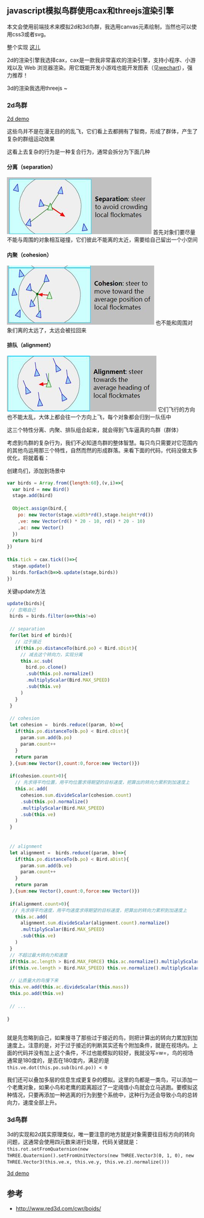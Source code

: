 ## javascript模拟鸟群使用cax和threejs渲染引擎

本文会使用前端技术来模拟2d和3d鸟群，我选用canvas元素绘制，当然也可以使用css3或者svg。

整个实现 [这儿](https://dwqdaiwenqi.github.io/flocking-tutorial/site)

2d的渲染引擎我选择cax，cax是一款我非常喜欢的渲染引擎，支持小程序、小游戏以及 Web 浏览器渲染。用它既能开发小游戏也能开发图表（见[wechart](https://github.com/dntzhang/wechart)），强力推荐！

3d的渲染我选用threejs ~

### 2d鸟群  
[2d demo](https://dwqdaiwenqi.github.io/flocking-tutorial/site#/2d)

这些鸟并不是在漫无目的的乱飞，它们看上去都拥有了智商，形成了群体，产生了复杂的群组运动效果

这看上去复杂的行为是一种复合行为，通常会拆分为下面几种

#### 分离（separation）
<img src="./separation.jpg" style="margin:0 auto;">
首先对象们要尽量不能与周围的对象相互碰撞，它们彼此不能离的太近，需要给自己留出一个小空间


#### 内聚（cohesion）
<img src="./cohesion.jpg" style="margin:0 auto;">
也不能和周围对象们离的太远了，太远会被拉回来

#### 排队（alignment）
<img src="./alignment.jpg" style="margin:0 auto;">
它们飞行的方向也不能太乱，大体上都会往一个方向上飞，每个对象都会归到一队伍中

这三个特性分离、内聚、排队组合起来，就会得到飞车逼真的鸟群（群体）

考虑到鸟群的复杂行为，我们不必知道鸟群的整体智慧。每只鸟只需要对它范围内的其他鸟运用那三个特性，自然而然的形成群落。来看下面的代码，代码没做太多优化，将就着看：

创建鸟们，添加到场景中
```js
var birds = Array.from({length:60},(v,i)=>{
  var bird = new Bird()
  stage.add(bird)

  Object.assign(bird,{
    po: new Vector(stage.width*rd(),stage.height*rd())
    ,ve: new Vector(rd() * 20 - 10, rd() * 20 - 10)
    ,ac: new Vector()
  }) 
  return bird
})

this.tick = cax.tick(()=>{
  stage.update()
  birds.forEach(b=>b.update(stage,birds))
})
```
关键update方法
```js
update(birds){
 // 忽略自己
 birds = birds.filter(o=>this!=o)
 
 // separation
 for(let bird of birds){
   // 过于接近
   if(this.po.distanceTo(bird.po) < Bird.sDist){
     // 减去这个转向力，实现分离
     this.ac.sub(
       bird.po.clone()
       .sub(this.po).normalize()
       .multiplyScalar(Bird.MAX_SPEED)
       .sub(this.ve)
     )
   } 
 }

 // cohesion
 let cohesion =  birds.reduce((param, b)=>{
   if(this.po.distanceTo(b.po) < Bird.cDist){
     param.sum.add(b.po)
     param.count++
   }
   return param
 },{sum:new Vector(),count:0,force:new Vector()})

 if(cohesion.count>0){
   // 先求得平均位置，用平均位置求得期望的目标速度，把算出的转向力累积到加速度上
   this.ac.add(
     cohesion.sum.divideScalar(cohesion.count)
     .sub(this.po).normalize()
     .multiplyScalar(Bird.MAX_SPEED)
     .sub(this.ve)
   )
 }


 // alignment
 let alignment =  birds.reduce((param, b)=>{
   if(this.po.distanceTo(b.po) < Bird.aDist){
     param.sum.add(b.ve)
     param.count++
   }
   return param
 },{sum:new Vector(),count:0,force:new Vector()})

 if(alignment.count>0){
  // 先求得平均速度，用平均速度求得期望的目标速度，把算出的转向力累积到加速度上
   this.ac.add(
     alignment.sum.divideScalar(alignment.count).normalize()
     .multiplyScalar(Bird.MAX_SPEED)
     .sub(this.ve) 
   )
 }
 // 不超过最大转向力和速度
 if(this.ac.length > Bird.MAX_FORCE) this.ac.normalize().multiplyScalar(Bird.MAX_FORCE)
 if(this.ve.length > Bird.MAX_SPEED) this.ve.normalize().multiplyScalar(Bird.MAX_SPEED)
 
 // 让质量大的鸟慢下来
 this.ve.add(this.ac.divideScalar(this.mass))
 this.po.add(this.ve) 
 
 // ...
  
}
 
```
就是先忽略到自己，如果搜寻了那些过于接近的鸟，则把计算出的转向力累加到加速度上。注意的是，对于过于接近的判断其实还有个附加条件，就是在视场内。上面的代码并没有加上这个条件，不过也能模拟的较好，我就没写=w=，鸟的视场通常是180度的，是否在180度内，满足的是 ` this.ve.dot(this.po.sub(bird.po)) < 0 `

我们还可以叠加多层的信息生成更复杂的模拟。这里的鸟都是一类鸟，可以添加一个老鹰对象，如果小鸟和老鹰的距离超过了一定阈值小鸟就会立马逃跑。要模拟这种情况，只要再添加一种逃离的行为到整个系统中，这种行为还会导致小鸟的总转向力，速度全部上升。

### 3d鸟群 
3d的实现和2d其实原理类似，唯一要注意的地方就是对象需要往目标方向的转向问题，这通常会使用四元数来进行处理，代码关键就是：
` this.rot.setFromQuaternion(new THREE.Quaternion().setFromUnitVectors(new THREE.Vector3(0, 1, 0), new THREE.Vector3(this.ve.x, this.ve.y, this.ve.z).normalize()))`

[3d demo](https://dwqdaiwenqi.github.io/flocking-tutorial/site#/3d)


## 参考
* http://www.red3d.com/cwr/boids/





